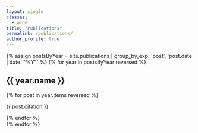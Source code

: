 ```yaml
---
layout: single
classes: 
  - wide
title: "Publications"
permalink: /publications/
author_profile: true
---
```


{% assign postsByYear = site.publications | group_by_exp: 'post', 'post.date | date: "%Y"' %}
{% for year in postsByYear reversed %}
  <section id="{{ year.name }}" class="taxonomy__section">
    <h2 class="archive__subtitle">{{ year.name }}</h2>
    <div class="small entries-{{ page.entries_layout | default: 'list' }}">
      {% for post in year.items reversed %}
        <p class="archive__item-excerpt" itemprop="description">
          <a href="{{ post.paperurl }}"><i class="fas fa-fw fa-file-pdf" aria-hidden="true"></i></a>
          <a href="{{ post.permalink }}">
          {{ post.citation }} </a>
        </p>
      {% endfor %}
    </div>
  </section>
{% endfor %}